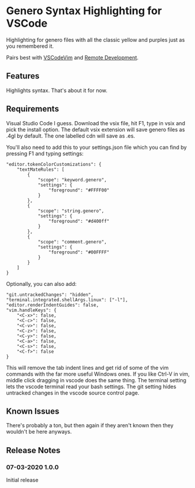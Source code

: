 # Genero Syntax Highlighting for VSCode

Highlighting for genero files with all the classic yellow and purples just as you remembered it.

Pairs best with [VSCodeVim](https://github.com/VSCodeVim/Vim) and [Remote Development](https://marketplace.visualstudio.com/items?itemName=ms-vscode-remote.vscode-remote-extensionpack).

## Features

Highlights syntax. That's about it for now.

## Requirements

Visual Studio Code I guess. Download the vsix file, hit F1, type in vsix and pick the install option. 
The default vsix extension will save genero files as .4gl by default. The one labelled cdn will save as .es.

You'll also need to add this to your settings.json file which you can find by pressing F1 and typing settings:

    "editor.tokenColorCustomizations": {
        "textMateRules": [
            {
                "scope": "keyword.genero",
                "settings": {
                    "foreground": "#FFFF00"
                }
            },
            {
                "scope": "string.genero",
                "settings": {
                    "foreground": "#d400ff"
                }
            },
            {
                "scope": "comment.genero",
                "settings": {
                    "foreground": "#00FFFF"
                }
            }
        ]
    }

Optionally, you can also add:

    "git.untrackedChanges": "hidden",
    "terminal.integrated.shellArgs.linux": ["-l"],
    "editor.renderIndentGuides": false,
    "vim.handleKeys": {
        "<C-x>": false,
        "<C-c>": false,
        "<C-v>": false,
        "<C-z>": false,
        "<C-y>": false,
        "<C-a>": false,
        "<C-s>": false,
        "<C-f>": false
    }

This will remove the tab indent lines and get rid of some of the vim commands with the far more useful Windows ones.
If you like Ctrl-V in vim, middle click dragging in vscode does the same thing. The terminal setting lets the 
vscode terminal read your bash settings. The git setting hides untracked changes in the vscode source control page.

## Known Issues

There's probably a ton, but then again if they aren't known then they wouldn't be here anyways.

## Release Notes

### 07-03-2020 1.0.0

Initial release
